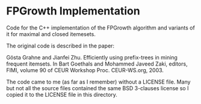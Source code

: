 # FPGrowth Implementation

Code for the C++ implementation of the FPGrowth algorithm and variants of it for
maximal and closed itemesets.

The original code is described in the paper:

Gösta Grahne and Jianfei Zhu. Efficiently using prefix-trees in mining frequent
itemsets. In Bart Goethals and Mohammed Javeed Zaki, editors, FIMI, volume 90 of
CEUR Workshop Proc. CEUR-WS.org, 2003.

The code came to me (as far as I remember) without a LICENSE file. Many but not
all the source files contained the same BSD 3-clauses license so I copied it to
the LICENSE file in this directory.

